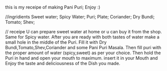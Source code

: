 this is my receipe of making Pani Puri;
Enjoy :)

//ingridients
Sweet water;
Spicy Water;
Puri;
Plate;
Coriander;
Dry Bundi;
Tomato;
Shev;


// receipe
U can prepare sweet water at home or u can buy it from the shop.
Same for Spicy water.
After you are ready with both tastes of water make a small hole in the middle of the Puri.
Fill it with Dry Bundi,Tomato,Shev,Coriander and some Pani Puri Masala.
Then fill puri with the proper amount of water (spicy,sweet) as per your choice.
Then hold the Puri in hand and open your mouth to maximum.
insert it in your Mouth and Enjoy the taste and deliciousness of the Dish you made.
